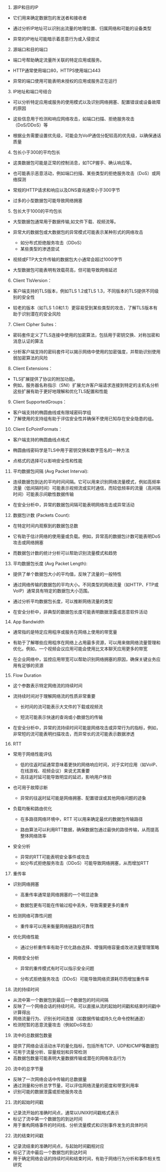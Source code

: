 1. 源IP和目的IP

- 它们用来确定数据包的发送者和接收者

- 通过分析IP地址可以识别出流量的地理位置、归属网络和可能的设备类型

- 异常的IP地址可能暗示着恶意行为或入侵尝试

2. 源端口和目的端口

- 端口号帮助确定流量所关联的特定应用或服务。

- HTTP通常使用端口80，HTTPS使用端口443

- 异常的端口使用可能表明未授权的应用或服务正在运行

3. IP地址和端口号结合

- 可以分析特定应用或服务的使用模式以及识别网络拥塞、配置错误或设备故障的原因

- 这些信息用于检测和响应网络攻击，如端口扫描、拒绝服务攻击（DoS/DDoS）等

- 根据业务需要设置优先级，可能会为VoIP通信分配较高的优先级，以确保通话质量

4. 包长小于300的平均包长

- 这类数据包可能是正常的控制消息，如TCP握手、确认响应等。

- 也可能表示恶意活动，例如端口扫描、某些类型的拒绝服务攻击（DoS）或网络探测

- 常规的HTTP请求和响应以及DNS查询通常小于300字节

- 过多的小型数据包可能导致网络拥塞

5. 包长大于1000的平均包长

- 大型数据包通常用于数据传输,如文件下载、视频流等。

- 异常大的数据包或大数据包的异常模式可能表示某种形式的网络攻击
  - 如分布式拒绝服务攻击（DDoS）
  - 某些类型的渗透尝试

- 视频或FTP大文件传输的数据包大小通常会超过1000字节
- 大型数据包可能表明有效载荷高，但可能导致网络延迟

6. Client TlsVersion：

- 客户端支持的TLS版本，例如TLS 1.2或TLS 1.3，不同版本的TLS提供不同级别的安全性

- 较老的版本（如TLS 1.0和1.1）更容易受到某些类型的攻击，了解TLS版本有助于识别潜在的安全风险

7. Client Cipher Suites：

- 密码套件定义了TLS连接中使用的加密算法，包括用于密钥交换、对称加密和消息认证的算法

- 分析客户端支持的密码套件可以揭示网络中使用的加密强度，并帮助识别使用弱加密算法的风险

8. Client Extensions：

- TLS扩展提供了协议的附加功能。
- 例如，服务器名称指示（SNI）扩展允许客户端请求连接到特定的主机名分析这些扩展有助于更好地理解和优化TLS配置和性能

9. Client SupportedGroups：

- 客户端支持的椭圆曲线或有限域密码学组
- 了解使用的支持组有助于评估安全性并确保不使用已知存在安全隐患的组。

10. Client EcPointFormats：

- 客户端支持的椭圆曲线点格式

- 椭圆曲线密码学是TLS中用于密钥交换和数字签名的一种方法

- 点格式的选择可以影响安全性和性能

11. 平均数据包间隔 (Avg Packet Interval): 

- 连续数据包到达的平均时间间隔。它可以用来识别网络流量模式，例如高频率流量（低间隔时间）可能表示视频流或实时通信，而较低频率的流量（高间隔时间）可能表示间歇性数据传输

- 在安全分析中，异常的数据包间隔可能表明网络攻击或异常活动

12. 数据包计数 (Packets Count):

- 在特定时间内观察到的数据包总数

- 它有助于估计网络的使用量或负载。例如，异常高的数据包计数可能表明DoS攻击或网络拥塞

- 而数据包计数的统计分析可以帮助识别流量模式和趋势

13. 平均数据包长度 (Avg Packet Length): 

- 提供了单个数据包大小的平均值，反映了流量的一般特性

- 通过网络传输的数据包的平均大小。不同类型的网络流量（如HTTP、FTP或VoIP）通常具有特定的数据包大小范围。
- 通过分析平均数据包长度，可以推断网络流量的类型

- 在安全分析中，非典型的数据包长度可能表明数据泄露或恶意软件活动

14. App Bandwidth 

- 通常指的是特定应用程序或服务在网络上使用的带宽量

- 有助于了解哪些应用程序在网络上占用最多资源，可以用来做网络流量管理和优化。例如，一个视频会议应用可能会使用比文本聊天应用更多的带宽

- 在企业网络中，监控应用带宽可以帮助识别网络拥塞的原因，确保关键业务应用有足够的资源

15. Flow Duration 

- 这个参数表示特定网络流的持续时间

- 流持续时间对于理解网络流的性质非常重要

  - 长时间的流可能表示大文件的下载或视频流

  - 短流可能表示快速的查询或小数据包的传输

- 在安全分析中，异常的流持续时间可能是网络攻击或异常行为的指标，例如，非常短的流可能表明扫描攻击，而异常长的流可能表示数据渗透

16. RTT

- 常用于网络性能评估
  - 低的往返时延通常意味着更快的网络响应时间，对于实时应用（如VoIP、在线游戏、视频会议）来说尤其重要
  - 高往返时延可能导致明显的延迟，影响用户体验

- 也可用于故障诊断

  - 异常的往返时延可能是网络拥塞、配置错误或其他网络问题的迹象

- 负载均衡和路由优化

  - 在多路径网络环境中，RTT 可以用来确定最优的数据包传输路径

  - 路由算法可以利用RTT数据，确保数据包通过最快的路径传输，从而提高整体网络效率

- 安全分析
  - 异常的RTT可能表明安全事件或攻击
  - 如分布式拒绝服务攻击（DDoS）可能导致网络拥塞，从而增加RTT

17. 重传率

- 识别网络拥塞

  - 高重传率通常是网络拥塞的一个明显迹象
  
  - 数据包更有可能在传输过程中丢失，导致需要更多的重传

- 检测网络可靠性问题
  - 重传率可以用来衡量网络链路的可靠性

- 优化网络性能
  - 通过分析重传率有助于优化路由选择、增强网络容量或改进流量管理策略

- 网络安全分析

  - 异常的重传模式有时可以指示安全问题

  - 分布式拒绝服务攻击（DDoS）可能导致网络资源耗尽而增加重传率

18. 流的持续时间

- 从流中第一个数据包到最后一个数据包的时间间隔
- 反映了一个网络会话的持续时间，可以直接从流的起始时间戳和结束时间戳中计算得出
- 网络流量行为、识别长时间连接（如数据传输或持久化命令控制通道）
- 检测短暂的恶意流量攻击（例如DoS攻击）

19. 流中的总数据包数量

- 提供了网络会话活动水平的量化指标，包括所有TCP、UDP和ICMP等数据包
- 可用于流量分析、容量规划和异常检测
- 高数据包数量可能表明大量数据传输或潜在的网络攻击行为

20. 流中的总字节量

- 反映了一次网络会话中传输的总数据量
- 通过测量和分析总字节量，可以评估网络流量的密度和带宽利用率
- 识别可能的数据泄露或拒绝服务攻击

21. 流的起始时间戳

- 记录流开始的准确时间点，通常以UNIX时间戳格式表示
- 标记了流中第一个数据包的到达时间
- 用于重构网络事件的时间线、分析流量模式和识别事件发生的具体时间

22. 流的结束时间戳

- 记录流结束的准确时间点，与起始时间戳相对应
- 标记了流中最后一个数据包的到达时间
- 用于确定网络会话的持续时间和结束时间，有助于网络行为分析和事件相关性研究

